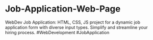 # Job-Application-Web-Page
WebDev Job Application: HTML, CSS, JS project for a dynamic job application form with diverse input types. Simplify and streamline your hiring process. #WebDevelopment #JobApplication
